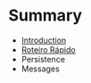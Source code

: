 # Summary

* [Introduction](README.md)
* [Roteiro Rápido](roteiro_rapido.md)
* Persistence
* Messages

